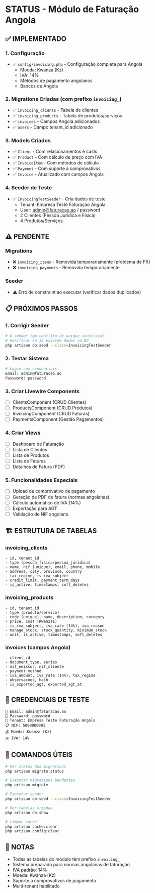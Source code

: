 # STATUS - Módulo de Faturação Angola

## ✅ IMPLEMENTADO

### **1. Configuração**
- ✅ `config/invoicing.php` - Configuração completa para Angola
  - Moeda: Kwanza (Kz)
  - IVA: 14%
  - Métodos de pagamento angolanos
  - Bancos de Angola

### **2. Migrations Criadas (com prefixo `invoicing_`)**
- ✅ `invoicing_clients` - Tabela de clientes
- ✅ `invoicing_products` - Tabela de produtos/serviços
- ✅ `invoices` - Campos Angola adicionados
- ✅ `users` - Campo tenant_id adicionado

### **3. Models Criados**
- ✅ `Client` - Com relacionamentos e casts
- ✅ `Product` - Com cálculo de preço com IVA
- ✅ `InvoiceItem` - Com métodos de cálculo
- ✅ `Payment` - Com suporte a comprovativos
- ✅ `Invoice` - Atualizado com campos Angola

### **4. Seeder de Teste**
- ✅ `InvoicingTestSeeder` - Cria dados de teste
  - Tenant: Empresa Teste Faturação Angola
  - User: admin@faturacao.ao / password
  - 2 Clientes (Pessoa Jurídica e Física)
  - 4 Produtos/Serviços

## ⚠️ PENDENTE

### **Migrations**
- ❌ `invoicing_items` - Removida temporariamente (problema de FK)
- ❌ `invoicing_payments` - Removida temporariamente

### **Seeder**
- ⚠️ Erro de constraint ao executar (verificar dados duplicados)

## 📋 PRÓXIMOS PASSOS

### **1. Corrigir Seeder**
```bash
# O seeder tem conflito de unique constraint
# Verificar se já existem dados na BD
php artisan db:seed --class=InvoicingTestSeeder
```

### **2. Testar Sistema**
```bash
# Login com credenciais:
Email: admin@faturacao.ao
Password: password
```

### **3. Criar Livewire Components**
- [ ] ClientsComponent (CRUD Clientes)
- [ ] ProductsComponent (CRUD Produtos)
- [ ] InvoicingComponent (CRUD Faturas)
- [ ] PaymentsComponent (Gestão Pagamentos)

### **4. Criar Views**
- [ ] Dashboard de Faturação
- [ ] Lista de Clientes
- [ ] Lista de Produtos
- [ ] Lista de Faturas
- [ ] Detalhes de Fatura (PDF)

### **5. Funcionalidades Especiais**
- [ ] Upload de comprovativo de pagamento
- [ ] Geração de PDF de fatura (normas angolanas)
- [ ] Cálculo automático de IVA (14%)
- [ ] Exportação para AGT
- [ ] Validação de NIF angolano

## 🏗️ ESTRUTURA DE TABELAS

### **invoicing_clients**
```
- id, tenant_id
- type (pessoa_fisica/pessoa_juridica)
- name, nif (unique), email, phone, mobile
- address, city, province, country
- tax_regime, is_iva_subject
- credit_limit, payment_term_days
- is_active, timestamps, soft_deletes
```

### **invoicing_products**
```
- id, tenant_id
- type (produto/servico)
- code (unique), name, description, category
- price, cost (Kwanzas)
- is_iva_subject, iva_rate (14%), iva_reason
- manage_stock, stock_quantity, minimum_stock
- unit, is_active, timestamps, soft_deletes
```

### **invoices** (campos Angola)
```
- client_id
- document_type, series
- nif_emissor, nif_cliente
- payment_method
- iva_amount, iva_rate (14%), tax_regime
- observacoes, hash
- is_exported_agt, exported_agt_at
```

## 🔑 CREDENCIAIS DE TESTE

```
📧 Email: admin@faturacao.ao
🔑 Password: password
🏢 Tenant: Empresa Teste Faturação Angola
📋 NIF: 5000000001
💰 Moeda: Kwanza (Kz)
📊 IVA: 14%
```

## 🚀 COMANDOS ÚTEIS

```bash
# Ver status das migrations
php artisan migrate:status

# Executar migrations pendentes
php artisan migrate

# Executar seeder
php artisan db:seed --class=InvoicingTestSeeder

# Ver tabelas criadas
php artisan db:show

# Limpar cache
php artisan cache:clear
php artisan config:clear
```

## 📝 NOTAS

- Todas as tabelas do módulo têm prefixo `invoicing_`
- Sistema preparado para normas angolanas de faturação
- IVA padrão: 14%
- Moeda: Kwanza (Kz)
- Suporte a comprovativos de pagamento
- Multi-tenant habilitado
